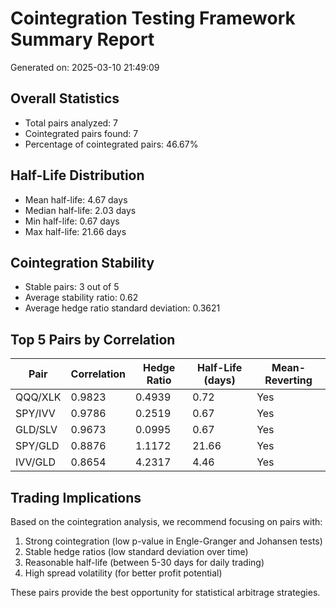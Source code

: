 # Cointegration Testing Framework Summary Report

Generated on: 2025-03-10 21:49:09

## Overall Statistics

- Total pairs analyzed: 7
- Cointegrated pairs found: 7
- Percentage of cointegrated pairs: 46.67%

## Half-Life Distribution

- Mean half-life: 4.67 days
- Median half-life: 2.03 days
- Min half-life: 0.67 days
- Max half-life: 21.66 days

## Cointegration Stability

- Stable pairs: 3 out of 5
- Average stability ratio: 0.62
- Average hedge ratio standard deviation: 0.3621

## Top 5 Pairs by Correlation

| Pair | Correlation | Hedge Ratio | Half-Life (days) | Mean-Reverting |
|------|-------------|-------------|------------------|----------------|
| QQQ/XLK | 0.9823 | 0.4939 | 0.72 | Yes |
| SPY/IVV | 0.9786 | 0.2519 | 0.67 | Yes |
| GLD/SLV | 0.9673 | 0.0995 | 0.67 | Yes |
| SPY/GLD | 0.8876 | 1.1172 | 21.66 | Yes |
| IVV/GLD | 0.8654 | 4.2317 | 4.46 | Yes |

## Trading Implications

Based on the cointegration analysis, we recommend focusing on pairs with:

1. Strong cointegration (low p-value in Engle-Granger and Johansen tests)
2. Stable hedge ratios (low standard deviation over time)
3. Reasonable half-life (between 5-30 days for daily trading)
4. High spread volatility (for better profit potential)

These pairs provide the best opportunity for statistical arbitrage strategies.
